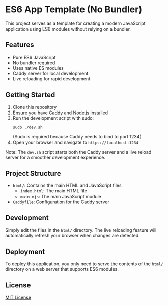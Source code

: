 
# ES6 App Template (No Bundler)

This project serves as a template for creating a modern JavaScript application using ES6 modules without relying on a bundler.

## Features

- Pure ES6 JavaScript
- No bundler required
- Uses native ES modules
- Caddy server for local development
- Live reloading for rapid development

## Getting Started

1. Clone this repository
2. Ensure you have [Caddy](https://caddyserver.com/) and [Node.js](https://nodejs.org/) installed
3. Run the development script with sudo:
   ```
   sudo ./dev.sh
   ```
   (Sudo is required because Caddy needs to bind to port 1234)
4. Open your browser and navigate to `https://localhost:1234`

Note: The `dev.sh` script starts both the Caddy server and a live reload server for a smoother development experience.

## Project Structure

- `html/`: Contains the main HTML and JavaScript files
  - `index.html`: The main HTML file
  - `main.mjs`: The main JavaScript module
- `Caddyfile`: Configuration for the Caddy server

## Development

Simply edit the files in the `html/` directory. The live reloading feature will automatically refresh your browser when changes are detected.

## Deployment

To deploy this application, you only need to serve the contents of the `html/` directory on a web server that supports ES6 modules.

## License

[MIT License](LICENSE)
